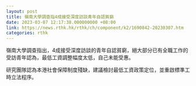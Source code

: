 ```yaml
---
layout: post
title: 嶺南大學調查指4成接受深度訪談青年自認貧窮
date: 2023-03-07 12:17:38.000000000 +08:00
link: https://news.rthk.hk/rthk/ch/component/k2/1690842-20230307.htm
categories: rthk
---
```


嶺南大學調查指出，4成接受深度訪談的青年自認貧窮，絕大部分已有全職工作的受訪青年認為，最低工資調整幅度太低，自己未能受惠。

研究團隊認為本港社會保障制度殘缺，建議檢討最低工資政策定位，並重啟標準工時立法程序。
